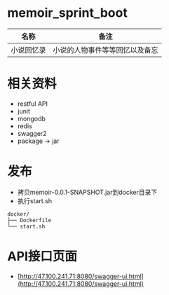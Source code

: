 # memoir_sprint_boot

|名称|备注|
|---|---|
|小说回忆录|小说的人物事件等等回忆以及备忘|


# 相关资料
* restful API
* junit
* mongodb
* redis
* swagger2
* package -> jar 

# 发布
* 拷贝memoir-0.0.1-SNAPSHOT.jar到docker目录下
* 执行start.sh

 ```
 docker/
├── Dockerfile
└── start.sh
 ```


# API接口页面
* [http://47.100.241.71:8080/swagger-ui.html](http://47.100.241.71:8080/swagger-ui.html)